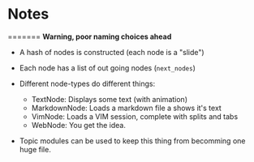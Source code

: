 # Notes
=======
**Warning, poor naming choices ahead**

 - A hash of nodes is constructed (each node is a "slide")
 - Each node has a list of out going nodes (`next_nodes`)
 - Different node-types do different things:
   - TextNode:      Displays some text (with animation)
   - MarkdownNode:  Loads a markdown file a shows it's text
   - VimNode:       Loads a VIM session, complete with splits and tabs
   - WebNode:       You get the idea.

 - Topic modules can be used to keep this thing from becomming one huge file.
